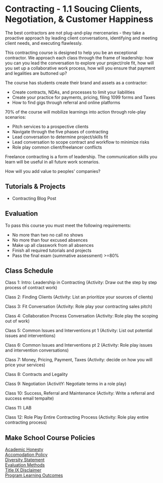 # Contracting - 1.1 Soucing Clients, Negotiation, & Customer Happiness

The best contractors are not plug-and-play mercenaries - they take a proactive approach by leading client conversations, identifying and meeting client needs, and executing flawlessly.

This contracting course is designed to help you be an exceptional contractor. We approach each class through the frame of leadership: how you can you lead the conversation to explore your project/role fit, how will you set up a collaborative work process, how will you ensure that payment and legalities are buttoned up?

The course has students create their brand and assets as a contractor:
* Create contracts, NDAs, and processes to limit your liabilities
* Create your practice for payments, pricing, filing 1099 forms and Taxes
* How to find gigs through referral and online platforms

70% of the course will mobilize  learnings into action through role-play scenarios:
* Pitch  services to a prospective clients
* Navigate through the five phases of contracting
* Lead conversation to determine project/skills fit 
* Lead conversation to scope contract and workflow to minimize risks
* Role play common client/freelancer conflicts

Freelance contracting is a form of leadership. The communication skills you learn will be useful in all future work scenarios.

How will you add value to peoples' companies?

## Tutorials & Projects
- Contracting Blog Post

## Evaluation

To pass this course you must meet the following requirements:

- No more than two no call no shows
- No more than four excused absences
- Make up all classwork from all absences
- Finish all required tutorials and projects
- Pass the final exam (summative assessment) >=80%

## Class Schedule

Class 1: Intro: Leadership in Contracting (Activity: Draw out the step by step process of contract work)

Class 2: Finding Clients (Activity: List an prioritize your sources of clients)

Class 3: Fit Conversation (Activity: Role play your contracting sales pitch)

Class 4: Collaboration Process Conversation (Activity: Role play the scoping out of work)

Class 5: Common Issues and Interventions pt 1 (Activity: List out potential issues and interventions)

Class 6: Common Issues and Interventions pt 2 (Activity: Role play issues and intervention conversations)

Class 7: Money, Pricing, Payment, Taxes (Activity: decide on how you will price your services)

Class 8: Contracts and Legality

Class 9: Negotiation (ActivitY: Negotiate terms in a role play)

Class 10: Success, Referral and Maintenance (Activity: Write a referral and success email tempalte)

Class 11: LAB

Class 12: Role Play Entire Contracting Process (Activity: Role play entire contracting process)


## Make School Course Policies

[Academic Honesty](https://github.com/Product-College-Courses/Common-Syllabus-Sections/blob/master/Academic-Honesty-and-Plagiarism.md)<br>
[Accomodation Policy](https://github.com/Product-College-Courses/Common-Syllabus-Sections/blob/master/Accommodation-Policy.md)<br>
[Diversity Statement](https://github.com/Product-College-Courses/Common-Syllabus-Sections/blob/master/Diversity-Statement.md)<br>
[Evaluation Methods](https://github.com/Product-College-Courses/Common-Syllabus-Sections/blob/master/Evaluation-Methods.md)
<br>
[Title IX Disclaimer](https://github.com/Product-College-Courses/Common-Syllabus-Sections/blob/master/Evaluations-Title-X-Disclaimer.md)<br>
[Program Learning Outcomes](https://github.com/Product-College-Courses/Common-Syllabus-Sections/blob/master/Program-Learning-Outcomes.md)

